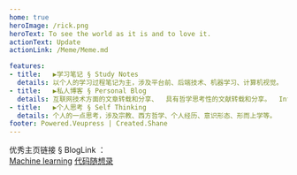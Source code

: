```yaml
---
home: true
heroImage: /rick.png
heroText: To see the world as it is and to love it. 
actionText: Update
actionLink: /Meme/Meme.md

features:
- title:   ▶学习笔记 § Study Notes
  details: 以个人的学习过程笔记为主，涉及平台前、后端技术、机器学习、计算机视觉。  Personal study notes, involving Software Engineering, Machine Learning, Computer Vision, etc.
- title:   ▶私人博客 § Personal Blog
  details: 互联网技术方面的文章转载和分享、  具有哲学思考性的文献转载和分享。  Internet technical articles sharing and philosophical literature sharing Blog.
- title:   ▶个人思考 § Self Thinking
  details: 个人的一点思考，涉及宗教、西方哲学、个人经历、意识形态、形而上学等。     Involving religion, Western philosophy, personal experience, ideology, metaphysics, etc.
footer: Powered.Veupress | Created.Shane
---
```

优秀主页链接 § BlogLink ：<br>
[Machine learning](http://speech.ee.ntu.edu.tw/~tlkagk/)
[代码随想录](https://www.programmercarl.com/)